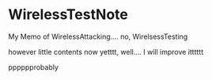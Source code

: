 # WirelessTestNote

My Memo of WirelessAttacking.... no, WirelsessTesting 

however little contents now yetttt, well.... I will improve itttttt   

pppppprobably

